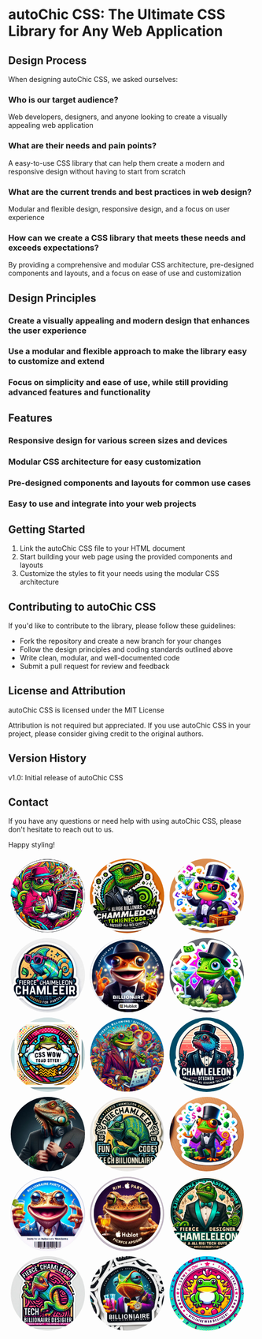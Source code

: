 
# autoChic CSS: The Ultimate CSS Library for Any Web Application

## Design Process

When designing autoChic CSS, we asked ourselves:

### Who is our target audience?
Web developers, designers, and anyone looking to create a visually appealing web application

### What are their needs and pain points?
A easy-to-use CSS library that can help them create a modern and responsive design without having to start from scratch

### What are the current trends and best practices in web design?
Modular and flexible design, responsive design, and a focus on user experience

### How can we create a CSS library that meets these needs and exceeds expectations?
By providing a comprehensive and modular CSS architecture, pre-designed components and layouts, and a focus on ease of use and customization

## Design Principles

### Create a visually appealing and modern design that enhances the user experience
### Use a modular and flexible approach to make the library easy to customize and extend
### Focus on simplicity and ease of use, while still providing advanced features and functionality

## Features

### Responsive design for various screen sizes and devices
### Modular CSS architecture for easy customization
### Pre-designed components and layouts for common use cases
### Easy to use and integrate into your web projects

## Getting Started

1. Link the autoChic CSS file to your HTML document
2. Start building your web page using the provided components and layouts
3. Customize the styles to fit your needs using the modular CSS architecture

## Contributing to autoChic CSS

If you'd like to contribute to the library, please follow these guidelines:

* Fork the repository and create a new branch for your changes
* Follow the design principles and coding standards outlined above
* Write clean, modular, and well-documented code
* Submit a pull request for review and feedback

## License and Attribution

autoChic CSS is licensed under the MIT License

Attribution is not required but appreciated. If you use autoChic CSS in your project, please consider giving credit to the original authors.

## Version History

v1.0: Initial release of autoChic CSS

## Contact

If you have any questions or need help with using autoChic CSS, please don't hesitate to reach out to us.

Happy styling!


<div class="gallery">
<img src="party_toad_sticker_fun_fierce_image_photo_fancy_styler_gallery_party_a_18.jpg" alt="party_toad_sticker_fun_fierce_image_photo_fancy_styler_gallery_party_a_18.jpg" class="img-rounded" style="width: 30%; margin: 1%; float: left; border-radius:50%;">
<img src="party_toad_sticker_fun_fierce_image_photo_fancy_styler_gallery_party_a_1.jpg" alt="party_toad_sticker_fun_fierce_image_photo_fancy_styler_gallery_party_a_1.jpg" class="img-rounded" style="width: 30%; margin: 1%; float: left; border-radius:50%;">
<img src="party_toad_sticker_fun_fierce_image_photo_fancy_styler_gallery_party_a_7.jpg" alt="party_toad_sticker_fun_fierce_image_photo_fancy_styler_gallery_party_a_7.jpg" class="img-rounded" style="width: 30%; margin: 1%; float: left; border-radius:50%;">
<br>
<img src="party_toad_sticker_fun_fierce_image_photo_fancy_styler_gallery_party_a_6.jpg" alt="party_toad_sticker_fun_fierce_image_photo_fancy_styler_gallery_party_a_6.jpg" class="img-rounded" style="width: 30%; margin: 1%; float: left; border-radius:50%;">
<img src="party_toad_sticker_fun_fierce_image_photo_fancy_styler_gallery_party_a_17.jpg" alt="party_toad_sticker_fun_fierce_image_photo_fancy_styler_gallery_party_a_17.jpg" class="img-rounded" style="width: 30%; margin: 1%; float: left; border-radius:50%;">
<img src="party_toad_sticker_fun_fierce_image_photo_fancy_styler_gallery_party_a_13.jpg" alt="party_toad_sticker_fun_fierce_image_photo_fancy_styler_gallery_party_a_13.jpg" class="img-rounded" style="width: 30%; margin: 1%; float: left; border-radius:50%;">
<br>
<img src="party_toad_sticker_fun_fierce_image_photo_fancy_styler_gallery_party_a_8.jpg" alt="party_toad_sticker_fun_fierce_image_photo_fancy_styler_gallery_party_a_8.jpg" class="img-rounded" style="width: 30%; margin: 1%; float: left; border-radius:50%;">
<img src="party_toad_sticker_fun_fierce_image_photo_fancy_styler_gallery_party_a_3.jpg" alt="party_toad_sticker_fun_fierce_image_photo_fancy_styler_gallery_party_a_3.jpg" class="img-rounded" style="width: 30%; margin: 1%; float: left; border-radius:50%;">
<img src="party_toad_sticker_fun_fierce_image_photo_fancy_styler_gallery_party_a_10.jpg" alt="party_toad_sticker_fun_fierce_image_photo_fancy_styler_gallery_party_a_10.jpg" class="img-rounded" style="width: 30%; margin: 1%; float: left; border-radius:50%;">
<br>
<img src="party_toad_sticker_fun_fierce_image_photo_fancy_styler_gallery_party_a_12.jpg" alt="party_toad_sticker_fun_fierce_image_photo_fancy_styler_gallery_party_a_12.jpg" class="img-rounded" style="width: 30%; margin: 1%; float: left; border-radius:50%;">
<img src="party_toad_sticker_fun_fierce_image_photo_fancy_styler_gallery_party_a_11.jpg" alt="party_toad_sticker_fun_fierce_image_photo_fancy_styler_gallery_party_a_11.jpg" class="img-rounded" style="width: 30%; margin: 1%; float: left; border-radius:50%;">
<img src="party_toad_sticker_fun_fierce_image_photo_fancy_styler_gallery_party_a_5.jpg" alt="party_toad_sticker_fun_fierce_image_photo_fancy_styler_gallery_party_a_5.jpg" class="img-rounded" style="width: 30%; margin: 1%; float: left; border-radius:50%;">
<br>
<img src="party_toad_sticker_fun_fierce_image_photo_fancy_styler_gallery_party_a_2.jpg" alt="party_toad_sticker_fun_fierce_image_photo_fancy_styler_gallery_party_a_2.jpg" class="img-rounded" style="width: 30%; margin: 1%; float: left; border-radius:50%;">
<img src="party_toad_sticker_fun_fierce_image_photo_fancy_styler_gallery_party_a_16.jpg" alt="party_toad_sticker_fun_fierce_image_photo_fancy_styler_gallery_party_a_16.jpg" class="img-rounded" style="width: 30%; margin: 1%; float: left; border-radius:50%;">
<img src="party_toad_sticker_fun_fierce_image_photo_fancy_styler_gallery_party_a_14.jpg" alt="party_toad_sticker_fun_fierce_image_photo_fancy_styler_gallery_party_a_14.jpg" class="img-rounded" style="width: 30%; margin: 1%; float: left; border-radius:50%;">
<br>
<img src="party_toad_sticker_fun_fierce_image_photo_fancy_styler_gallery_party_a_15.jpg" alt="party_toad_sticker_fun_fierce_image_photo_fancy_styler_gallery_party_a_15.jpg" class="img-rounded" style="width: 30%; margin: 1%; float: left; border-radius:50%;">
<img src="party_toad_sticker_fun_fierce_image_photo_fancy_styler_gallery_party_a_9.jpg" alt="party_toad_sticker_fun_fierce_image_photo_fancy_styler_gallery_party_a_9.jpg" class="img-rounded" style="width: 30%; margin: 1%; float: left; border-radius:50%;">
<img src="party_toad_sticker_fun_fierce_image_photo_fancy_styler_gallery_party_a_4.jpg" alt="party_toad_sticker_fun_fierce_image_photo_fancy_styler_gallery_party_a_4.jpg" class="img-rounded" style="width: 30%; margin: 1%; float: left; border-radius:50%;">
<br>
</div>
